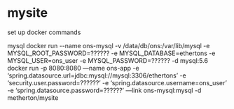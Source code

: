 # mysite

set up docker commands

mysql
docker run --name ons-mysql  -v /data/db/ons:/var/lib/mysql  -e MYSQL_ROOT_PASSWORD=?????? -e MYSQL_DATABASE=ethertons -e MYSQL_USER=ons_user -e MYSQL_PASSWORD=?????? -d mysql:5.6
docker run -p 8080:8080 —name ons-app -e ‘spring.datasource.url=jdbc:mysql://mysql:3306/ethertons’ -e ‘security.user.password=??????’ -e ‘spring.datasource.username=ons_user’ -e ‘spring.datasource.password=??????’ —link ons-mysql:mysql -d metherton/mysite
